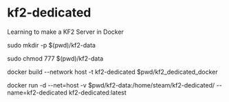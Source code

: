 # kf2-dedicated
Learning to make a KF2 Server in Docker

sudo mkdir -p $(pwd)/kf2-data

sudo chmod 777 $(pwd)/kf2-data

docker build --network host -t kf2-dedicated $pwd/kf2_dedicated_docker

docker run -d --net=host -v $pwd/kf2-data:/home/steam/kf2-dedicated/ --name=kf2-dedicated kf2-dedicated:latest
